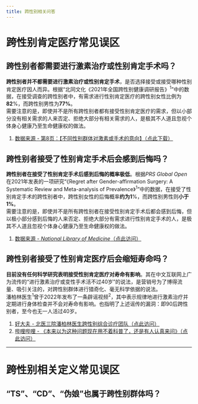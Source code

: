 ```yaml
---
title: 跨性别相关问答
---
```

# 跨性别肯定医疗常见误区
## 跨性别者都需要进行激素治疗或性别肯定手术吗？
**跨性别者并不都需要进行激素治疗或性别肯定手术**，是否选择接受或接受哪种性别肯定医疗因人而异。根据“北同文化《2021年全国跨性别健康调研报告》<sup>1</sup>”中的数据，在接受调查的跨性别者中，有需求进行性别肯定医疗的跨性别女性比例为**82**%，而跨性别男性为**77%**。  
需要注意的是，即使并不是所有跨性别者都有接受性别肯定医疗的需求，但以小部分没有相关需求的人来否定、拒绝大部分有相关需求的人，是极其不人道且忽视个体身心健康乃至生命健康权的做法。  
1. [数据来源 - 第8页：【不同性别群体对激素或手术的意向】（点此下载）](https://raw.githubusercontent.com/ChisakaKanako/aboutTrans/main/docs/document/file/北同文化《2021全国跨性别健康调研报告》（勘误版）.pdf)
## 跨性别者接受了性别肯定手术后会感到后悔吗？
**跨性别者在接受了性别肯定手术后感到后悔的概率极低**。根据*PRS Global Open*在2021年发表的一项研究“《Regret after Gender-affirmation Surgery:
A Systematic Review and Meta-analysis of Prevalence》<sup>1</sup>”中的数据，在接受了性别肯定手术的跨性别者中，跨性别女性的后悔概率**约为1**%，而跨性别男性则**小于1%**。  
需要注意的是，即使并不是所有跨性别者在接受性别肯定手术后都会感到后悔，但以极小部分感到后悔的人来否定、拒绝大部分有需求进行性别肯定手术的人，是极其不人道且忽视个体身心健康乃至生命健康权的做法。
1. [数据来源 - *National Library of Medicine*（点此访问）](https://www.ncbi.nlm.nih.gov/pmc/articles/PMC8099405/)
## 跨性别者接受了性别肯定医疗后会缩短寿命吗？
**目前没有任何科学研究表明接受性别肯定医疗对寿命有影响**。其在中文互联网上广为流传的“进行激素治疗或变性手术活不过40岁”的说法，是营销号为了博得流量、吸引关注的，对跨性别群体进行猎奇化、毫无科学依据的说法。  
潘柏林医生<sup>1</sup>曾于2022年发布了一条辟谣视频<sup>2</sup>，其中表示规律地进行激素治疗并定期进行身体检查并不会对寿命有影响。也指明了上述谣传的漏洞：即90后跨性别者，至今也无一人活过40岁。  
1. [好大夫 - 北医三院潘柏林医生跨性别综合诊疗团队（点此访问）](https://www.haodf.com/doctor/227082/xinxi-tuandui/7362239193.html)  
2. [哔哩哔哩 - 《本来以为这种问题现在用不着科普了，还是有人认真来问》（点此访问）](https://www.bilibili.com/video/BV1m44y1W7WC/)

---
# 跨性别相关定义常见误区
## “TS”、“CD”、“伪娘”也属于跨性别群体吗？
